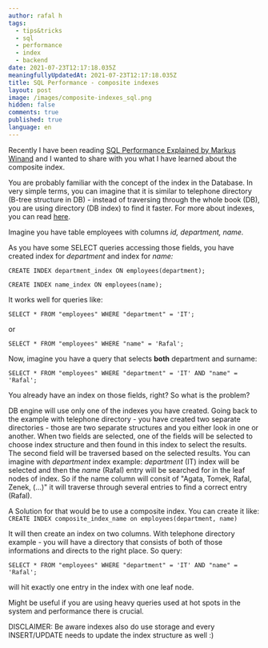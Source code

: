 ```yaml
---
author: rafal h
tags:
  - tips&tricks
  - sql
  - performance
  - index
  - backend
date: 2021-07-23T12:17:18.035Z
meaningfullyUpdatedAt: 2021-07-23T12:17:18.035Z
title: SQL Performance - composite indexes
layout: post
image: /images/composite-indexes_sql.png
hidden: false
comments: true
published: true
language: en
---
```

Recently I have been reading [SQL Performance Explained by Markus Winand](https://www.goodreads.com/book/show/17225810-sql-performance-explained) and I wanted to share with you what I have learned about the composite index. 

You are probably familiar with the concept of the index in the Database. In very simple terms, you can imagine that it is similar to telephone directory (B-tree structure in DB) - instead of traversing through the whole book (DB), you are using directory (DB index) to find it faster. For more about indexes, you can read [here](https://use-the-index-luke.com/sql/anatomy).

Imagine you have table employees with columns *id, department, name.*

As you have some SELECT queries accessing those fields, you have created index for *department* and index for *name:* 

`CREATE INDEX department_index ON employees(department);`

`CREATE INDEX name_index ON employees(name);`

It works well for queries like: 

`SELECT * FROM "employees" WHERE "department" = 'IT';`

or 

`SELECT * FROM "employees" WHERE "name" = 'Rafal';`

Now, imagine you have a query that selects **both** department and surname: 

`SELECT * FROM "employees" WHERE "department" = 'IT' AND "name" = 'Rafal';`

You already have an index on those fields, right? So what is the problem? 

DB engine will use only one of the indexes you have created. Going back to the example with telephone directory - you have created two separate directories - those are two separate structures and you either look in one or another. When two fields are selected,  one of the fields will be selected to choose index structure and then found in this index to select the results.  The second field will be traversed based on the selected results. You can imagine with *department* index example: *department* (IT) index will be selected and then the *name* (Rafal) entry will be searched for in the leaf nodes of index. So if the name column will consit of "Agata, Tomek, Rafal, Zenek, (...)" it will traverse through several entries to find a correct entry (Rafal). 

A Solution for that would be to use a composite index. You can create it like: 
`CREATE INDEX composite_index_name on employees(department, name)`

It will then create an index on two columns. With telephone directory example - you will have a directory that consists of both of those informations and directs to the right place. So query: 

`SELECT * FROM "employees" WHERE "department" = 'IT' AND "name" = 'Rafal';`

will hit exactly one entry in the index with one leaf node.

Might be useful if you are using heavy queries used at hot spots in the system and performance there is crucial. 

DISCLAIMER: Be aware indexes also do use storage and every INSERT/UPDATE needs to update the index structure as well :)
